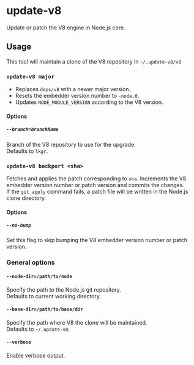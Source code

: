 # update-v8

Update or patch the V8 engine in Node.js core.

## Usage

This tool will maintain a clone of the V8 repository in `~/.update-v8/v8`

### `update-v8 major`

* Replaces `deps/v8` with a newer major version.
* Resets the embedder version number to `-node.0`.
* Updates `NODE_MODULE_VERSION` according to the V8 version.

#### Options

##### `--branch=branchName`

Branch of the V8 repository to use for the upgrade.  
Defaults to `lkgr`.

### `update-v8 backport <sha>`

Fetches and applies the patch corresponding to `sha`. Increments the V8
embedder version number or patch version and commits the changes.  
If the `git apply` command fails, a patch file will be written in the Node.js
clone directory.

#### Options

##### `--no-bump`

Set this flag to skip bumping the V8 embedder version number or patch version.

### General options

#### `--node-dir=/path/to/node`

Specify the path to the Node.js git repository.  
Defaults to current working directory.

#### `--base-dir=/path/to/base/dir`

Specify the path where V8 the clone will be maintained.  
Defaults to `~/.update-v8`.

#### `--verbose`

Enable verbose output.
